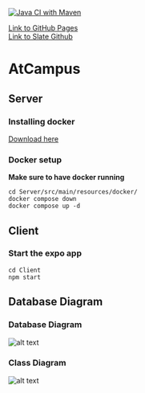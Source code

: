 [![Java CI with Maven](https://github.com/ToMrArcher/AtCampus/actions/workflows/maven.yml/badge.svg)](https://github.com/ToMrArcher/AtCampus/actions/workflows/maven.yml)

[Link to GitHub Pages](https://tomrarcher.github.io/atcampus-slate) <br>
[Link to Slate Github](https://github.com/tomrarcher/atcampus-slate)

# AtCampus 

## Server

### Installing docker
[Download here](https://docs.docker.com/get-docker/)

### Docker setup
**Make sure to have docker running**
```console
cd Server/src/main/resources/docker/
docker compose down
docker compose up -d
```
## Client

### Start the expo app

```console
cd Client
npm start
```

## Database Diagram

### Database Diagram
![alt text](https://www.plantuml.com/plantuml/png/hLLDZzCm4BtdL_Z6WXIwVAn0aH2BaDW3QBK2SOxSUDfwPNk2xIoijllVQUocqmarua0FZMRUo_ZvpTYv357wE5XJFTd4s8TciUYDT6FcUOTsWSjRw6Ajj5nxQQiANDJnNdmFuCD39NQ_PsBO1QrMZJ3erkB3bNYVWBfEZuIkj0-nTT928-waxpRIdxqwVogkhubZv1-KrpCAMAaDmI_EPtWlG_Y9NX7bvSN5ZB911wqRx1ByKQKPAtGRHBFVqQVFl8B7qOiYkD86Mctb6hWC8YaPeUqyo0WxgMCKjOMnpkF1uMz9mMHnrbCsEUFCFRA7Ybvv7FgfvdeCKial9qfck52HS0MXyxgF6bqZ8loAX1Kzo6Z1uWnAPRKZx6oqBSoNBhl8vfHjEld_zvqd3g5pQIS07TgLl4El8pHYYMX0El5EhAG9C76IsblKhYms2VqAFmO8CV0k-PpzZvh_GSyD7kdenw2uVeBRgACvQlWR6fO4Br7Tvo5XwM8VYK9TO_D2KZ-YjU18RPVZijw9m3KHKfR5MKcULYHhXhDvAuY_oHVAmUaSbhLF17ustnuEUvLkP_68TRtTxYyIbfjMt2Utsxh6Xpn-B4N7fqh_F3rdy_dbRt0e3TQaXOhb9XAIQ5Lr2KwD7wZV)

### Class Diagram
![alt text](https://www.plantuml.com/plantuml/png/nLNDRjim3BxxANIR2wphtHYAhCqm1EY6OK4VGBEOL81_34lUK0nzzqaq8ykSehIdvQ14vFSn7obIsXWhHpkrJV7koTh1L3StGoCxR_bGz-rDtKXZhfMMnr6sHQ4x2-D1rY0U3Om_OEZ_5C9z3hfJtdBt_BcLkYd1hvNOsr5tnwiAqIkWkNlUrqzztvG6loenRntswsJbpmOUjB4VFVIM4x-FlLTJ3lDt9SYGvBx4eh-C_JIiLQF91VqcMoWxjqIgusY8k-MqN1AS-iBBbr7ZtUNabfsgn4EVLnCAWzRow5V6ozI4YhVMGSPGwrHroBMAHWLO1vjjfrebGX6BwUgDPQASPPrb9N33alGubkHztxRGiNXaT24zenpSKk7VidY4mv0u3tXwUnX_wHhcS9jFa-r_wn6Kc6WmgZ0Y787I4R8qP2eAEfTGQ-mYP0jMwiQ8qcz4gxl9YDrMo4w9hRHmFu9RrHMoZc0lZ-c2orURZsW8lbEbflwBWqw3aXR-WRp7PAiubpJBDTn1Dx1hvH4YjlRxnp6PXrIAHYdz3ykHOch_yKmPTbYcCanQ2cV2l9scAA2Yl4ABuEvoZxpjKkGiLl7NSFYTpgwl39VVmNdcqb1eO7qOT_dI9xWzTHEDGmOOEcgMnLlgmi7nEpDpMt9eI2K61JLKO2xdSh_n5o7t530mrqJcI5HlB5VqbeaQ79yaqw_COy4x8tujLZGksziGeA012txBtI4bUcdEPbMZcqGJzfMPPPujdXf_k3YLPqZsA4co940-rI9w0CNrzMsu5hbZEReaPV7YB-vEUowGCkwuhxap7aB2dQFEo3DSgbBifHDC-k8My3ZEOmvUWM83dPhQvYy0)
